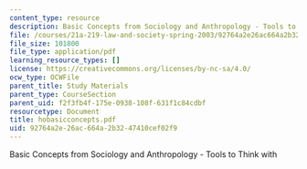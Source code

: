 ```yaml
---
content_type: resource
description: Basic Concepts from Sociology and Anthropology - Tools to Think with
file: /courses/21a-219-law-and-society-spring-2003/92764a2e26ac664a2b3247410cef02f9_hobasicconcepts.pdf
file_size: 101800
file_type: application/pdf
learning_resource_types: []
license: https://creativecommons.org/licenses/by-nc-sa/4.0/
ocw_type: OCWFile
parent_title: Study Materials
parent_type: CourseSection
parent_uid: f2f3fb4f-175e-0938-108f-631f1c84cdbf
resourcetype: Document
title: hobasicconcepts.pdf
uid: 92764a2e-26ac-664a-2b32-47410cef02f9
---
```

Basic Concepts from Sociology and Anthropology - Tools to Think with